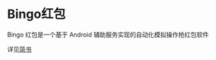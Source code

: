 # Bingo红包
Bingo 红包是一个基于 Android 辅助服务实现的自动化模拟操作抢红包软件

详见[简书](http://www.jianshu.com/users/32f1afa17c58/timeline)
